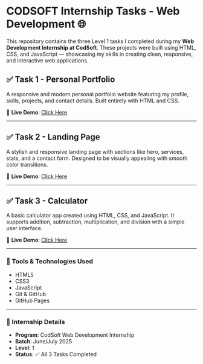 # CODSOFT Internship Tasks - Web Development 🌐

This repository contains the three Level 1 tasks I completed during my **Web Development Internship at CodSoft**. These projects were built using HTML, CSS, and JavaScript — showcasing my skills in creating clean, responsive, and interactive web applications.



## ✅ Task 1 - Personal Portfolio  
A responsive and modern personal portfolio website featuring my profile, skills, projects, and contact details. Built entirely with HTML and CSS.

🔗 **Live Demo**: [Click Here](https://urvashirai587.github.io/CODSOFT/Task1-Portfolio/)


---

## ✅ Task 2 - Landing Page  
A stylish and responsive landing page with sections like hero, services, stats, and a contact form. Designed to be visually appealing with smooth color transitions.

🔗 **Live Demo**: [Click Here](https://urvashirai587.github.io/CODSOFT/Task2-Landing%20Page/)


---

## ✅ Task 3 - Calculator  
A basic calculator app created using HTML, CSS, and JavaScript. It supports addition, subtraction, multiplication, and division with a simple user interface.

🔗 **Live Demo**: [Click Here](https://urvashirai587.github.io/CODSOFT/Task3-Calculator/)


---

### 🔧 Tools & Technologies Used
- HTML5  
- CSS3  
- JavaScript  
- Git & GitHub  
- GitHub Pages

---

### 🧾 Internship Details
- **Program**: CodSoft Web Development Internship  
- **Batch**: June/July 2025  
- **Level**: 1  
- **Status**: ✅ All 3 Tasks Completed


